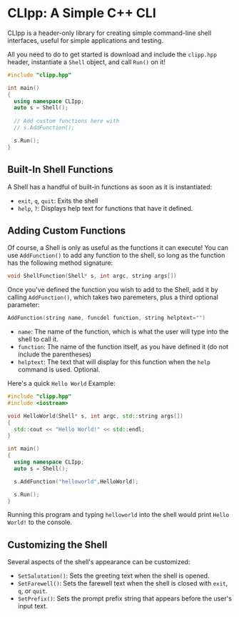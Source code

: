 # CLIpp: A Simple C++ CLI

CLIpp is a header-only library for creating simple command-line shell interfaces, useful for simple applications and testing.

All you need to do to get started is download and include the `clipp.hpp` header, instantiate a `Shell` object, and call `Run()` on it!

```c++
#include "clipp.hpp"

int main()
{
  using namespace CLIpp;
  auto s = Shell();
  
  // Add custom functions here with
  // s.AddFunction();

  s.Run();
}
```

## Built-In Shell Functions

A Shell has a handful of built-in functions as soon as it is instantiated:

* `exit`, `q`, `quit`: Exits the shell
* `help`, `?`: Displays help text for functions that have it defined.

## Adding Custom Functions

Of course, a Shell is only as useful as the functions it can execute! You can use `AddFunction()` to add any function to the shell, so long as the function has the following method signature:
```c++
void ShellFunction(Shell* s, int argc, string args[])
```
Once you've defined the function you wish to add to the Shell, add it by calling `AddFunction()`, which takes two paremeters, plus a third optional parameter:
```c++
AddFunction(string name, funcdel function, string helptext="")
```

* `name`: The name of the function, which is what the user will type into the shell to call it.
* `function`: The name of the function itself, as you have defined it (do not include the parentheses)
* `helptext`: The text that will display for this function when the `help` command is used. Optional.

Here's a quick `Hello World` Example:
```c++
#include "clipp.hpp"
#include <iostream>

void HelloWorld(Shell* s, int argc, std::string args[])
{
  std::cout << "Hello World!" << std::endl;
}

int main()
{
  using namespace CLIpp;
  auto s = Shell();

  s.AddFunction("helloworld",HelloWorld);

  s.Run();
}
```
Running this program and typing `helloworld` into the shell would print `Hello World!` to the console.

## Customizing the Shell
Several aspects of the shell's appearance can be customized:

* `SetSalutation()`: Sets the greeting text when the shell is opened.
* `SetFarewell()`: Sets the farewell text when the shell is closed with `exit`, `q`, or `quit`.
* `SetPrefix()`: Sets the prompt prefix string that appears before the user's input text.
